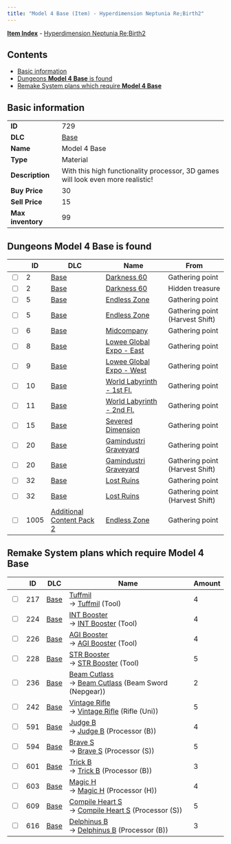 ```yaml
---
title: "Model 4 Base (Item) - Hyperdimension Neptunia Re;Birth2"
---
```


[**Item Index**](/neptunia/rb2/item/index.html) - [Hyperdimension Neptunia Re;Birth2](/neptunia/rb2)

## Contents

- [Basic information](#basic-information)
- [Dungeons **Model 4 Base** is found](#dungeons-model-4-base-is-found)
- [Remake System plans which require **Model 4 Base**](#remake-system-plans-which-require-model-4-base)

## Basic information

|   |   |
| -- | -- |
| **ID** | 729 |
| **DLC** | [Base](/neptunia/rb2/dlc/0-base.html) |
| **Name** | Model 4 Base |
| **Type** | Material |
| **Description** | With this high functionality processor, 3D games will look even more realistic! |
| **Buy Price** | 30 |
| **Sell Price** | 15 |
| **Max inventory** | 99 |

## Dungeons **Model 4 Base** is found

|    | ID | DLC | Name | From |
| -- | -- | --- | ---- | ---- |
| <input type="checkbox" id="rb2-dungeon-0-2" class="trackbox" /> | 2 | [Base](/neptunia/rb2/dlc/0-base.html) | [Darkness 60](/neptunia/rb2/dungeon/0-2-darkness-60.html) | Gathering point |
| <input type="checkbox" id="rb2-dungeon-0-2" class="trackbox" /> | 2 | [Base](/neptunia/rb2/dlc/0-base.html) | [Darkness 60](/neptunia/rb2/dungeon/0-2-darkness-60.html) | Hidden treasure |
| <input type="checkbox" id="rb2-dungeon-0-5" class="trackbox" /> | 5 | [Base](/neptunia/rb2/dlc/0-base.html) | [Endless Zone](/neptunia/rb2/dungeon/0-5-endless-zone.html) | Gathering point |
| <input type="checkbox" id="rb2-dungeon-0-5" class="trackbox" /> | 5 | [Base](/neptunia/rb2/dlc/0-base.html) | [Endless Zone](/neptunia/rb2/dungeon/0-5-endless-zone.html) | Gathering point (Harvest Shift) |
| <input type="checkbox" id="rb2-dungeon-0-6" class="trackbox" /> | 6 | [Base](/neptunia/rb2/dlc/0-base.html) | [Midcompany](/neptunia/rb2/dungeon/0-6-midcompany.html) | Gathering point |
| <input type="checkbox" id="rb2-dungeon-0-8" class="trackbox" /> | 8 | [Base](/neptunia/rb2/dlc/0-base.html) | [Lowee Global Expo - East](/neptunia/rb2/dungeon/0-8-lowee-global-expo-east.html) | Gathering point |
| <input type="checkbox" id="rb2-dungeon-0-9" class="trackbox" /> | 9 | [Base](/neptunia/rb2/dlc/0-base.html) | [Lowee Global Expo - West](/neptunia/rb2/dungeon/0-9-lowee-global-expo-west.html) | Gathering point |
| <input type="checkbox" id="rb2-dungeon-0-10" class="trackbox" /> | 10 | [Base](/neptunia/rb2/dlc/0-base.html) | [World Labyrinth - 1st Fl.](/neptunia/rb2/dungeon/0-10-world-labyrinth-1st-fl.html) | Gathering point |
| <input type="checkbox" id="rb2-dungeon-0-11" class="trackbox" /> | 11 | [Base](/neptunia/rb2/dlc/0-base.html) | [World Labyrinth - 2nd Fl.](/neptunia/rb2/dungeon/0-11-world-labyrinth-2nd-fl.html) | Gathering point |
| <input type="checkbox" id="rb2-dungeon-0-15" class="trackbox" /> | 15 | [Base](/neptunia/rb2/dlc/0-base.html) | [Severed Dimension](/neptunia/rb2/dungeon/0-15-severed-dimension.html) | Gathering point |
| <input type="checkbox" id="rb2-dungeon-0-20" class="trackbox" /> | 20 | [Base](/neptunia/rb2/dlc/0-base.html) | [Gamindustri Graveyard](/neptunia/rb2/dungeon/0-20-gamindustri-graveyard.html) | Gathering point |
| <input type="checkbox" id="rb2-dungeon-0-20" class="trackbox" /> | 20 | [Base](/neptunia/rb2/dlc/0-base.html) | [Gamindustri Graveyard](/neptunia/rb2/dungeon/0-20-gamindustri-graveyard.html) | Gathering point (Harvest Shift) |
| <input type="checkbox" id="rb2-dungeon-0-32" class="trackbox" /> | 32 | [Base](/neptunia/rb2/dlc/0-base.html) | [Lost Ruins](/neptunia/rb2/dungeon/0-32-lost-ruins.html) | Gathering point |
| <input type="checkbox" id="rb2-dungeon-0-32" class="trackbox" /> | 32 | [Base](/neptunia/rb2/dlc/0-base.html) | [Lost Ruins](/neptunia/rb2/dungeon/0-32-lost-ruins.html) | Gathering point (Harvest Shift) |
| <input type="checkbox" id="rb2-dungeon-4-1005" class="trackbox" /> | 1005 | [Additional Content Pack 2](/neptunia/rb2/dlc/4-pack2.html) | [Endless Zone](/neptunia/rb2/dungeon/4-1005-endless-zone.html) | Gathering point |

## Remake System plans which require **Model 4 Base**

|    | ID | DLC | Name | Amount |
| -- | -- | --- | ---- | ------ |
| <input type="checkbox" id="rb2-remake-0-217" class="trackbox" /> | 217 | [Base](/neptunia/rb2/dlc/0-base.html) | [Tuffmil](/neptunia/rb2/remake/0-217-tuffmil.html)<br />→ [Tuffmil](/neptunia/rb2/item/0-22-tuffmil.html) (Tool) | 4 |
| <input type="checkbox" id="rb2-remake-0-224" class="trackbox" /> | 224 | [Base](/neptunia/rb2/dlc/0-base.html) | [INT Booster](/neptunia/rb2/remake/0-224-int-booster.html)<br />→ [INT Booster](/neptunia/rb2/item/0-29-int-booster.html) (Tool) | 4 |
| <input type="checkbox" id="rb2-remake-0-226" class="trackbox" /> | 226 | [Base](/neptunia/rb2/dlc/0-base.html) | [AGI Booster](/neptunia/rb2/remake/0-226-agi-booster.html)<br />→ [AGI Booster](/neptunia/rb2/item/0-31-agi-booster.html) (Tool) | 4 |
| <input type="checkbox" id="rb2-remake-0-228" class="trackbox" /> | 228 | [Base](/neptunia/rb2/dlc/0-base.html) | [STR Booster](/neptunia/rb2/remake/0-228-str-booster.html)<br />→ [STR Booster](/neptunia/rb2/item/0-33-str-booster.html) (Tool) | 5 |
| <input type="checkbox" id="rb2-remake-0-236" class="trackbox" /> | 236 | [Base](/neptunia/rb2/dlc/0-base.html) | [Beam Cutlass](/neptunia/rb2/remake/0-236-beam-cutlass.html)<br />→ [Beam Cutlass](/neptunia/rb2/item/0-1103-beam-cutlass.html) (Beam Sword (Nepgear)) | 2 |
| <input type="checkbox" id="rb2-remake-0-242" class="trackbox" /> | 242 | [Base](/neptunia/rb2/dlc/0-base.html) | [Vintage Rifle](/neptunia/rb2/remake/0-242-vintage-rifle.html)<br />→ [Vintage Rifle](/neptunia/rb2/item/0-1137-vintage-rifle.html) (Rifle (Uni)) | 5 |
| <input type="checkbox" id="rb2-remake-0-591" class="trackbox" /> | 591 | [Base](/neptunia/rb2/dlc/0-base.html) | [Judge B](/neptunia/rb2/remake/0-591-judge-b.html)<br />→ [Judge B](/neptunia/rb2/item/0-3378-judge-b.html) (Processor (B)) | 4 |
| <input type="checkbox" id="rb2-remake-0-594" class="trackbox" /> | 594 | [Base](/neptunia/rb2/dlc/0-base.html) | [Brave S](/neptunia/rb2/remake/0-594-brave-s.html)<br />→ [Brave S](/neptunia/rb2/item/0-3381-brave-s.html) (Processor (S)) | 5 |
| <input type="checkbox" id="rb2-remake-0-601" class="trackbox" /> | 601 | [Base](/neptunia/rb2/dlc/0-base.html) | [Trick B](/neptunia/rb2/remake/0-601-trick-b.html)<br />→ [Trick B](/neptunia/rb2/item/0-3388-trick-b.html) (Processor (B)) | 3 |
| <input type="checkbox" id="rb2-remake-0-603" class="trackbox" /> | 603 | [Base](/neptunia/rb2/dlc/0-base.html) | [Magic H](/neptunia/rb2/remake/0-603-magic-h.html)<br />→ [Magic H](/neptunia/rb2/item/0-3390-magic-h.html) (Processor (H)) | 4 |
| <input type="checkbox" id="rb2-remake-0-609" class="trackbox" /> | 609 | [Base](/neptunia/rb2/dlc/0-base.html) | [Compile Heart S](/neptunia/rb2/remake/0-609-compile-heart-s.html)<br />→ [Compile Heart S](/neptunia/rb2/item/0-3416-compile-heart-s.html) (Processor (S)) | 5 |
| <input type="checkbox" id="rb2-remake-0-616" class="trackbox" /> | 616 | [Base](/neptunia/rb2/dlc/0-base.html) | [Delphinus B](/neptunia/rb2/remake/0-616-delphinus-b.html)<br />→ [Delphinus B](/neptunia/rb2/item/0-3423-delphinus-b.html) (Processor (B)) | 3 |